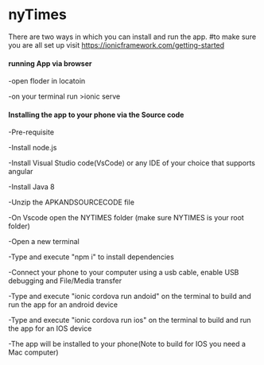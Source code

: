 # nyTimes
There are two ways in which you can install and run the app.
#to make sure you are all set up visit https://ionicframework.com/getting-started

#### running App via browser
   -open floder in locatoin
   
   -on your terminal run >ionic serve 

####  Installing the app to your phone via the Source code

   -Pre-requisite
   
   -Install node.js
   
   -Install Visual Studio code(VsCode) or any IDE of your choice that supports angular
   
   -Install Java 8
   
   -Unzip the APKANDSOURCECODE file
   
   -On Vscode open the NYTIMES folder (make sure NYTIMES is your root folder)
   
   -Open a new terminal
   
   -Type and execute "npm i" to install dependencies
   
   -Connect your phone to your computer using a usb cable, enable USB debugging and File/Media transfer
   
   -Type and execute "ionic cordova run andoid" on the terminal to build and run the app for an android device
   
   -Type and execute "ionic cordova run ios" on the terminal to build and run the app for an IOS device
   
   -The app will be installed to your phone(Note to build for IOS you need a Mac computer)
   
   
